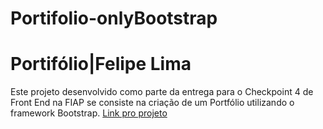 # Portifolio-onlyBootstrap

# Portifólio|Felipe Lima
Este projeto desenvolvido como parte da entrega para o Checkpoint 4 de Front End na FIAP se consiste na criação de um Portfólio utilizando o framework Bootstrap.
<a href="portifolio-only-bootstrap.vercel.app">Link pro projeto</a> 
